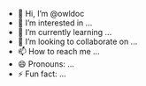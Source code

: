 - 👋 Hi, I’m @owldoc
- 👀 I’m interested in ...
- 🌱 I’m currently learning ...
- 💞️ I’m looking to collaborate on ...
- 📫 How to reach me ...
- 😄 Pronouns: ...
- ⚡ Fun fact: ...

<!---
owldoc/owldoc is a ✨ special ✨ repository because its `README.md` (this file) appears on your GitHub profile.
You can click the Preview link to take a look at your changes.
--->
